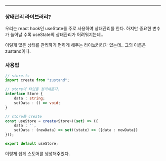 
---

### 상태관리 라이브러리?

우리는 react hook인 useState를 주로 사용하여 상태관리를 한다.
하지만 중요한 변수가 늘어날 수록 useState의 상태관리가 어려워지는데..

이렇게 많은 상태를 관리하기 편하게 해주는 라이브러리가 있는데..
그의 이름은 zustand이다.

### 사용법

```ts
// store.ts 
import create from "zustand";

// store의 타입을 정의해준다.
interface Store { 
	data : string;
	setData : () => void;
} 

// store를 create
const useStore = create<Store>((set) => ({
	data : '', 
	setData : (newData) => set((state) => ({data : newData})
}));

export default useStore;
```

이렇게 쉽게 스토어를 생성해주었다.